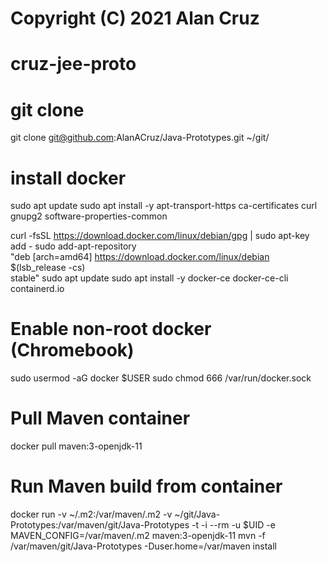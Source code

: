 # Copyright (C) 2021 Alan Cruz
# cruz-jee-proto

# git clone
git clone git@github.com:AlanACruz/Java-Prototypes.git ~/git/

# install docker
sudo apt update
sudo apt install -y apt-transport-https ca-certificates curl gnupg2 software-properties-common

curl -fsSL https://download.docker.com/linux/debian/gpg | sudo apt-key add -
sudo add-apt-repository \
   "deb [arch=amd64] https://download.docker.com/linux/debian \
   $(lsb_release -cs) \
   stable"
sudo apt update
sudo apt install -y docker-ce docker-ce-cli containerd.io

# Enable non-root docker (Chromebook)
sudo usermod -aG docker $USER
sudo chmod 666 /var/run/docker.sock

# Pull Maven container
docker pull maven:3-openjdk-11

# Run Maven build from container
docker run -v ~/.m2:/var/maven/.m2 -v ~/git/Java-Prototypes:/var/maven/git/Java-Prototypes -t -i --rm -u $UID -e MAVEN_CONFIG=/var/maven/.m2 maven:3-openjdk-11 mvn -f /var/maven/git/Java-Prototypes -Duser.home=/var/maven install

